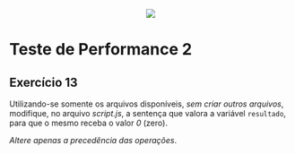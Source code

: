<p align="center">
    <img src="https://www.infnet.edu.br/infnet/wp-content/themes/infnet.homepage//assets/img/LogoInfnetRodape.png"/>
</p>

# Teste de Performance 2

## Exercício 13

Utilizando-se somente os arquivos disponíveis, _sem criar outros arquivos_, modifique, no arquivo *script.js*, a sentença que valora a variável `resultado`, para que o mesmo receba o valor _0_ (zero).

_Altere apenas a precedência das operações_.
